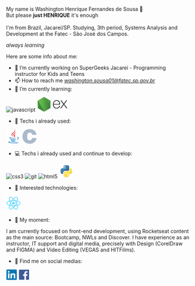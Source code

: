 

My name is Washington Henrique Fernandes de Sousa 👋 <br>
But please **just HENRIQUE** it's enough <br> <br>
I'm from Brazil, Jacareí/SP.
Studying, 3th period, Systems Analysis and Development at the Fatec - São José dos Campos. <br>

*always learning*

<!--
**justhenrique/justhenrique** is a ✨ _special_ ✨ repository because its `README.md` (this file) appears on your GitHub profile.
-->
Here are some info about me: 

- 🔭 I’m currently working on SuperGeeks Jacareí - Programming instructor for Kids and Teens
- 📫 How to reach me *washington.sousa01@fatec.sp.gov.br*
- 🌱 I’m currently learning: 
<p align="left">
<img src="https://devicons.github.io/devicon/devicon.git/icons/javascript/javascript-original.svg" alt="javascript" width="40" height="40"/>
<img src="https://github.com/devicons/devicon/blob/master/icons/nodejs/nodejs-original.svg" alt="javascript" width="40" height="40"/>
 <img src="https://github.com/devicons/devicon/blob/master/icons/express/express-original.svg" alt="javascript" width="40" height="40"/>
</p>

- 📜 Techs i already used:
<p align="left">
<img src="https://github.com/devicons/devicon/blob/master/icons/java/java-original.svg" alt="css3" width="40" height="40"/>
<img src="https://github.com/devicons/devicon/blob/master/icons/c/c-original.svg" alt="css3" width="40" height="40"/>
</p>

- 💻 Techs i already used and continue to develop: 

<p align="left"> 
<img src="https://devicons.github.io/devicon/devicon.git/icons/css3/css3-original-wordmark.svg" alt="css3" width="40" height="40"/>
<img src="https://www.vectorlogo.zone/logos/git-scm/git-scm-icon.svg" alt="git" width="40" height="40"/> 
<img src="https://devicons.github.io/devicon/devicon.git/icons/html5/html5-original-wordmark.svg" alt="html5" width="40" height="40"/>
<img src="https://github.com/devicons/devicon/blob/master/icons/python/python-original.svg" alt="html5" width="40" height="40"/>
</p>

- 🎯 Interested technologies:

<p align="left">
<img src="https://github.com/devicons/devicon/blob/master/icons/react/react-original.svg" width="40" height="40"/>


- 🍃 My moment:

I am currently focused on front-end development, using Rocketseat content as the main source: Bootcamp, NWLs and Discover. I have experience as an instructor, IT support and digital media, precisely with Design (CorelDraw and FIGMA) and Video Editing (VEGAS and HITFilms).

- 👤 Find me on social medias: <br> 

<a href="https://linkedin.com/in/justehenrique" target="blank"><img align="center" src="https://github.com/devicons/devicon/blob/master/icons/linkedin/linkedin-original.svg" alt="justhenrique" height="30" width="30" /></a>
<a href="https://fb.com/justhenrique" target="blank"><img align="center" src="https://github.com/devicons/devicon/blob/master/icons/facebook/facebook-original.svg" alt="justhenrique" height="30" width="30" /></a>

</p>

